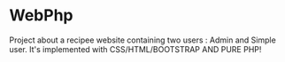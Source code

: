 # WebPhp
Project about a recipee website
containing two users : Admin and Simple user.
It's implemented with CSS/HTML/BOOTSTRAP AND PURE PHP!

